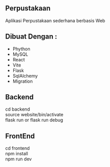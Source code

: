 ## Perpustakaan
Aplikasi Perpustakaan sederhana berbasis Web 

## Dibuat Dengan : 
- Phython
- MySQL 
- React
- Vite
- Flask
- SqlAlchemy
- Migration

## Backend
cd backend
<br>
source website/bin/activate
<br>
flask run or flask run debug

## FrontEnd
cd frontend
<br>
npm install
<br>
npm run dev
